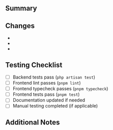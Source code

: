 ## Summary

<!-- Briefly describe what this PR does and why -->

## Changes

<!-- List the main changes made in this PR -->

- 
- 
- 

## Testing Checklist

- [ ] Backend tests pass (`php artisan test`)
- [ ] Frontend lint passes (`pnpm lint`)
- [ ] Frontend typecheck passes (`pnpm typecheck`) 
- [ ] Frontend tests pass (`pnpm test`)
- [ ] Documentation updated if needed
- [ ] Manual testing completed (if applicable)

## Additional Notes

<!-- Any additional context, screenshots, or notes for reviewers -->